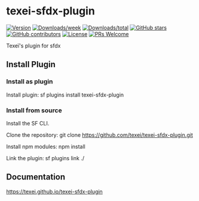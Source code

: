 # texei-sfdx-plugin

[![Version](https://img.shields.io/npm/v/texei-sfdx-plugin.svg)](https://npmjs.org/package/texei-sfdx-plugin)
[![Downloads/week](https://img.shields.io/npm/dw/texei-sfdx-plugin.svg)](https://npmjs.org/package/texei-sfdx-plugin)
[![Downloads/total](https://img.shields.io/npm/dt/texei-sfdx-plugin.svg)](https://npmjs.org/package/texei-sfdx-plugin)
[![GitHub stars](https://img.shields.io/github/stars/texei/texei-sfdx-plugin)](https://gitHub.com/texei/texei-sfdx-plugin/stargazers/)
[![GitHub contributors](https://img.shields.io/github/contributors/texei/texei-sfdx-plugin.svg)](https://github.com/texei/texei-sfdx-plugin/graphs/contributors/)
[![License](https://img.shields.io/npm/l/sfdmu.svg)](https://github.com/texei/texei-sfdx-plugin/blob/master/LICENSE.txt)
[![PRs Welcome](https://img.shields.io/badge/PRs-welcome-brightgreen.svg?style=flat-square)](http://makeapullrequest.com)

Texeï's plugin for sfdx

## Install Plugin

### Install as plugin

Install plugin: sf plugins install texei-sfdx-plugin

### Install from source

Install the SF CLI.

Clone the repository: git clone https://github.com/texei/texei-sfdx-plugin.git

Install npm modules: npm install

Link the plugin: sf plugins link ./

## Documentation

https://texei.github.io/texei-sfdx-plugin

<!-- commands -->

<!-- commandsstop -->
